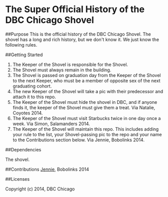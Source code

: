 The Super Official History of the DBC Chicago Shovel
=================================

##Purpose
This is the official history of the DBC Chicago Shovel.  The shovel has a long and rich history, but we don't know it.  We just know the following rules.

##Getting Started

1.  The Keeper of the Shovel is responsible for the Shovel.
2.  The Shovel must always remain in the building.  
3.  The Shovel is passed on graduation day from the Keeper of the Shovel to the next Keeper, who must be a member of opposite sex of the next graduating cohort.
4.  The new Keeper of the Shovel will take a pic with their predecessor and attach it to this repo.  
5.  The Keeper of the Shovel must hide the shovel in DBC, and if anyone finds it, the keeper of the Shovel must give them a treat. Via Natalie, Coyotes 2014.
6.  The Keeper of the Shovel must visit Starbucks twice in one day once a week.  Via Simon, Salamanders 2014.
7.  The Keeper of the Shovel will maintain this repo.  This includes adding your rule to the list, your Shovel-passing pic to the repo and your name to the Contributions section below.  Via Jennie, Bobolinks 2014.  

##Dependencies

The shovel.  

##Contributions
[Jennie](https://github.com/littleredninja), Bobolinks 2014

##Licenses

Copyright (c) 2014, DBC Chicago